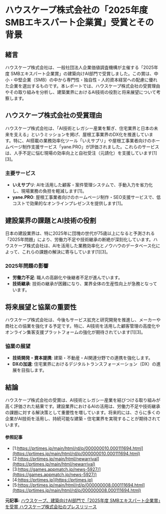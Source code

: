 # ハウスケープ株式会社の「2025年度 SMBエキスパート企業賞」受賞とその背景

## 緒言

ハウスケープ株式会社は、一般社団法人企業価値調査機構が主催する「2025年度 SMBエキスパート企業賞」の建築向けAI部門で受賞しました。この賞は、中小・中堅企業（SMB）の中から専門性・独自性・人的資本経営への配慮に優れた企業を選出するものです。本レポートでは、ハウスケープ株式会社の受賞理由やその取り組みを分析し、建築業界におけるAI技術の役割と将来展望について考察します。

## ハウスケープ株式会社の受賞理由

ハウスケープ株式会社は、「AI技術とレガシー産業を繋ぎ、住宅業界と日本の未来を支える」というミッションを掲げ、屋根工事業界のDX化を推進しています。特に、AI搭載の業務効率化ツール「いえサプリ」や屋根工事業者向けのホームページ制作支援サービス「yane.PRO」が評価されました。これらのサービスは、人手不足に悩む現場の効率向上と自社受注（元請化）を支援しています[1][3]。

### 主要サービス

- **いえサプリ**: AIを活用した顧客・案件管理システムで、手動入力を省力化し、現場業務の負担を軽減します[1]。
- **yane.PRO**: 屋根工事業者向けのホームページ制作・SEO支援サービスで、低コストで効果的なオンラインプレゼンスを提供します[1]。

## 建設業界の課題とAI技術の役割

日本の建設業界は、特に2025年に団塊の世代が75歳以上になると予測される「2025年問題」により、労働力不足や技術継承の断絶が深刻化しています。ハウスケープ株式会社は、AIを活用した業務効率化とノウハウのデータベース化によって、これらの課題の解決に寄与しています[1][3]。

### 2025年問題の影響

- **労働力不足**: 職人の高齢化や後継者不足が進んでいます。
- **技術継承**: 技術の継承が困難になり、業界全体の生産性向上が急務となっています。

## 将来展望と協業の重要性

ハウスケープ株式会社は、今後もサービス拡充と研究開発を推進し、メーカーや商社との協業を強化する予定です。特に、AI技術を活用した顧客管理の高度化やオンライン集客支援プラットフォームの強化が期待されています[1][3]。

### 協業の展望

- **技術開発・資本提携**: 建築・不動産・AI関連分野での連携を強化します。
- **DXの加速**: 住宅業界におけるデジタルトランスフォーメーション（DX）の進展を目指します。

## 結論

ハウスケープ株式会社の受賞は、AI技術とレガシー産業を結びつける取り組みが高く評価された結果です。建設業界におけるAIの活用は、労働力不足や技術継承の課題に対する解決策として重要性を増しています。将来的には、さらに多くの企業がAI技術を活用し、持続可能な建築・住宅業界を実現することが期待されています。

#### 参照記事
- [1:https://prtimes.jp/main/html/rd/p/000000010.000111694.html](https://prtimes.jp/main/html/rd/p/000000010.000111694.html)
- [2:https://prtimes.jp/main/html/newarrival](https://prtimes.jp/main/html/newarrival)
- [3:https://games.appmatch.jp/news-5927/](https://games.appmatch.jp/news-5927/)
- [4:https://prtimes.jp](https://prtimes.jp)
- [5:https://prtimes.jp/main/html/rd/p/000000008.000111694.html](https://prtimes.jp/main/html/rd/p/000000008.000111694.html)


**元記事:** [ハウスケープ、建築向けAI部門で「2025年度 SMBエキスパート企業賞」を受賞 ハウスケープ株式会社のプレスリリース](https://prtimes.jp/main/html/rd/p/000000010.000111694.html)